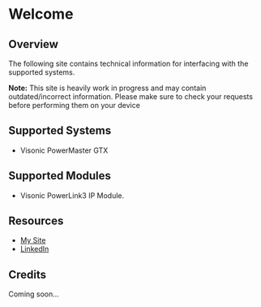 # Welcome

## Overview
The following site contains technical information for interfacing with the supported systems.

**Note:** This site is heavily work in progress and may contain outdated/incorrect information.
Please make sure to check your requests before performing them on your device

## Supported Systems
- Visonic PowerMaster GTX

## Supported Modules
- Visonic PowerLink3 IP Module.

## Resources
- [My Site](http://www.rexchoppers.com)
- [LinkedIn](https://www.linkedin.com/in/connor-b-50984311b/)

## Credits
Coming soon...